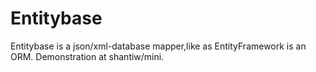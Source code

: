 # Entitybase
Entitybase is a json/xml-database mapper,like as EntityFramework is an ORM.
Demonstration at shantiw/mini.
